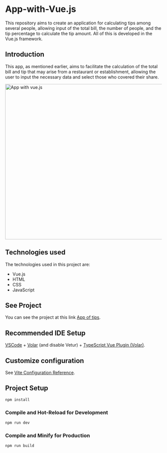 # App-with-Vue.js
This repository aims to create an application for calculating tips among several people, allowing input of the total bill, the number of people, and the tip percentage to calculate the tip amount. All of this is developed in the Vue.js framework.

## Introduction
This app, as mentioned earlier, aims to facilitate the calculation of the total bill and tip that may arise from a restaurant or establishment, allowing the user to input the necessary data and select those who covered their share.

<img src="https://github.com/Henry0604/App-with-Vue.js/assets/113632465/f0d3fe8c-b914-4efd-8097-cd2d8097ed97" alt="App with vue.js" width="1000" height="500" />

## Technologies used 

The technologies used in this project are:

 - Vue.js
 - HTML
 - CSS
 - JavaScript

## See Project

You can see the project at this link [App of tips](https://app-of-tips-vuejs.netlify.app/).

## Recommended IDE Setup

[VSCode](https://code.visualstudio.com/) + [Volar](https://marketplace.visualstudio.com/items?itemName=Vue.volar) (and disable Vetur) + [TypeScript Vue Plugin (Volar)](https://marketplace.visualstudio.com/items?itemName=Vue.vscode-typescript-vue-plugin).

## Customize configuration

See [Vite Configuration Reference](https://vitejs.dev/config/).

## Project Setup

```sh
npm install
```

### Compile and Hot-Reload for Development

```sh
npm run dev
```

### Compile and Minify for Production

```sh
npm run build
```
